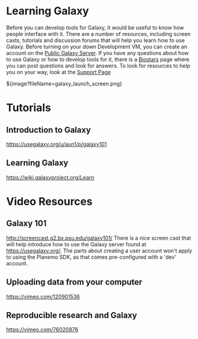 
Learning Galaxy
===============

Before you can develop tools for Galaxy, it would be useful to know how people interface with it. There are a number of resources, including screen casts, tutorials and discussion forums that will help you learn how to use Galaxy. Before turning on your down Development VM, you can create an account on the [Public Galaxy Server](https://usegalaxy.org/). If you have any questions about how to use Galaxy or how to develop tools for it, there is a [Biostars](https://biostar.usegalaxy.org/) page where you can post questions and look for answers. To look for resources to help you on your way, look at the [Support Page](https://wiki.galaxyproject.org/Support)

${image?fileName=galaxy_launch_screen.png}

Tutorials
=========

Introduction to Galaxy
----------------------
https://usegalaxy.org/u/aun1/p/galaxy101

Learning Galaxy
---------------
https://wiki.galaxyproject.org/Learn

Video Resources
===============

Galaxy 101
----------
http://screencast.g2.bx.psu.edu/galaxy101/
There is a nice screen cast that will help introduce how to use the Galaxy server found at https://usegalaxy.org/. The parts about creating a user account won't apply to using the Planemo SDK, as that comes pre-configured with a 'dev' account.

Uploading data from your computer
---------------------------------
https://vimeo.com/120901536

Reproducible research and Galaxy
--------------------------------
https://vimeo.com/76020876
